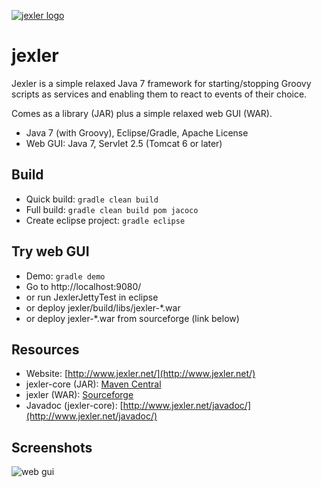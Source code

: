 [![jexler logo](http://www.jexler.net/jexler.jpg)](http:www.jexler.net/)

jexler
======

Jexler is a simple relaxed Java 7 framework for starting/stopping
Groovy scripts as services and enabling them to react to events
of their choice.

Comes as a library (JAR) plus a simple relaxed web GUI (WAR).

* Java 7 (with Groovy), Eclipse/Gradle, Apache License
* Web GUI: Java 7, Servlet 2.5 (Tomcat 6 or later)

Build
-----

* Quick build: `gradle clean build`
* Full build: `gradle clean build pom jacoco`
* Create eclipse project: `gradle eclipse`

Try web GUI
-----------

* Demo: `gradle demo`
* Go to http://localhost:9080/
* or run JexlerJettyTest in eclipse
* or deploy jexler/build/libs/jexler-*.war
* or deploy jexler-*.war from sourceforge (link below)

Resources
---------

* Website: [http://www.jexler.net/](http://www.jexler.net/)
* jexler-core (JAR): [Maven Central](http://search.maven.org/#search%7Cga%7C1%7Cjexler-core)
* jexler (WAR): [Sourceforge](https://sourceforge.net/projects/jexler/)
* Javadoc (jexler-core): [http://www.jexler.net/javadoc/](http://www.jexler.net/javadoc/)

Screenshots
-----------

![web gui](http://a.fsdn.com/con/app/proj/jexler/screenshots/jexler-sf-screenshot.jpg)
